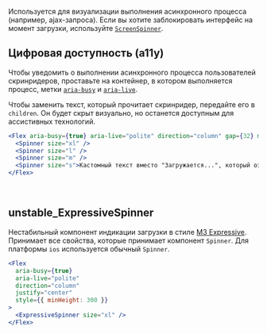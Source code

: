 Используется для визуализации выполнения асинхронного процесса (например, ajax-запроса). Если вы хотите заблокировать интерфейс на момент загрузки, используйте [`ScreenSpinner`](#/ScreenSpinner).

## Цифровая доступность (a11y)

Чтобы уведомить о выполнении асинхронного процесса пользователей скринридеров, проставьте на контейнер, в котором выполняется процесс, метки [`aria-busy`](https://doka.guide/a11y/aria-busy/) и [`aria-live`](https://doka.guide/a11y/aria-live/).

Чтобы заменить текст, который прочитает скринридер, передайте его в `children`. Он будет скрыт визуально, но останется доступным для ассистивных технологий.

```jsx { "props": { "layout": false, "iframe": false } }
<Flex aria-busy={true} aria-live="polite" direction="column" gap={32} margin="auto">
  <Spinner size="xl" />
  <Spinner size="l" />
  <Spinner size="m" />
  <Spinner size="s">Кастомный текст вместо "Загружается...", который озвучит скринридер</Spinner>
</Flex>
```

<br>

## unstable_ExpressiveSpinner

Нестабильный компонент индикации загрузки в стиле
[M3 Expressive](https://m3.material.io/components/loading-indicator/overview).
Принимает все свойства, которые принимает компонент `Spinner`.
Для платформы `ios` используется обычный `Spinner`.

```jsx { "props": { "layout": false, "iframe": false } }
<Flex
  aria-busy={true}
  aria-live="polite"
  direction="column"
  justify="center"
  style={{ minHeight: 300 }}
>
  <ExpressiveSpinner size="xl" />
</Flex>
```
